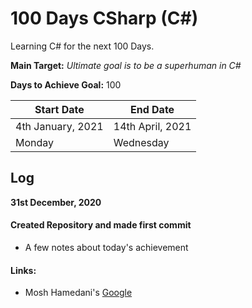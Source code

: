 # 100 Days CSharp (C#)
Learning C# for the next 100 Days.

**Main Target:** _Ultimate goal is to be a superhuman in C#_

**Days to Achieve Goal:** 100

|Start Date|End Date|
|----------|--------|
|4th January, 2021|14th April, 2021|
|Monday|Wednesday|

## Log
**31st December, 2020**
#### Created Repository and made first commit
- A few notes about today's achievement

#### Links:
- Mosh Hamedani's [Google]("https://google.com")